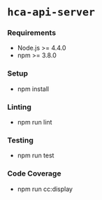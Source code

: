 # `hca-api-server`

### Requirements 
- Node.js >= 4.4.0
- npm >= 3.8.0

### Setup
- npm install

### Linting
- npm run lint

### Testing
- npm run test

### Code Coverage
- npm run cc:display